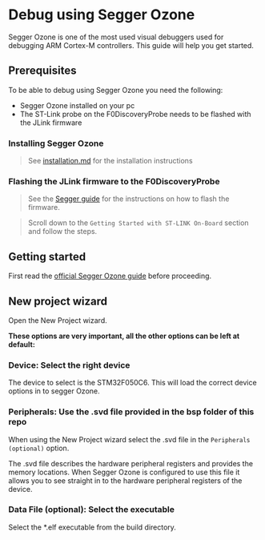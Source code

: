# Debug using Segger Ozone

Segger Ozone is one of the most used visual debuggers used for debugging ARM Cortex-M controllers. This guide will help you get started.

## Prerequisites
To be able to debug using Segger Ozone you need the following:
- Segger Ozone installed on your pc
- The ST-Link probe on the F0DiscoveryProbe needs to be flashed with the JLink firmware

### Installing Segger Ozone
> See [installation.md](installation.md) for the installation instructions

### Flashing the JLink firmware to the F0DiscoveryProbe
> See the [Segger guide](https://www.segger.com/products/debug-probes/j-link/models/other-j-links/st-link-on-board/) for the instructions on how to flash the firmware.

> Scroll down to the `Getting Started with ST-LINK On-Board` section and follow the steps.

## Getting started

First read the [official Segger Ozone guide](https://www.segger.com/products/development-tools/ozone-j-link-debugger/technology/getting-started-with-ozone/) before proceeding. 

## New project wizard
Open the New Project wizard. 

**These options are very important, all the other options can be left at default:**

### Device: Select the right device
The device to select is the STM32F050C6. This will load the correct device options in to segger Ozone.

### Peripherals: Use the .svd file provided in the bsp folder of this repo
When using the New Project wizard select the .svd file in the `Peripherals (optional)` option.

The .svd file describes the hardware peripheral registers and provides the memory locations. When Segger Ozone is configured to use this file it allows you to see straight in to the hardware peripheral registers of the device.

### Data File (optional): Select the executable

Select the *.elf executable from the build directory.
